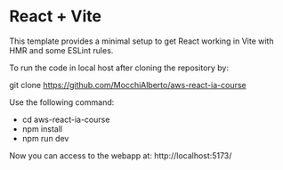 # React + Vite

This template provides a minimal setup to get React working in Vite with HMR and some ESLint rules.

To run the code in local host after cloning the repository by:

git clone https://github.com/MocchiAlberto/aws-react-ia-course

Use the following command:

- cd aws-react-ia-course
- npm install
- npm run dev

Now you can access to the webapp at: http://localhost:5173/
